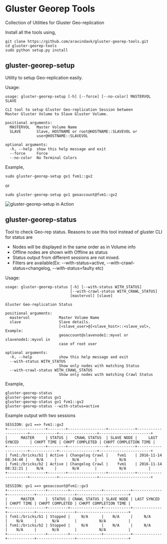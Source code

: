 # Gluster Georep Tools
Collection of Utilities for Gluster Geo-replication

Install all the tools using,

    git clone https://github.com/aravindavk/gluster-georep-tools.git
    cd gluster-georep-tools
    sudo python setup.py install

## gluster-georep-setup
Utility to setup Geo-replication easily.

Usage:

    usage: gluster-georep-setup [-h] [--force] [--no-color] MASTERVOL SLAVE
     
    CLI tool to setup Gluster Geo-replication Session between
    Master Gluster Volume to Slave Gluster Volume.
     
    positional arguments:
      MASTERVOL   Master Volume Name
      SLAVE       Slave, HOSTNAME or root@HOSTNAME::SLAVEVOL or
                  user@HOSTNAME::SLAVEVOL
     
    optional arguments:
      -h, --help  show this help message and exit
      --force     Force
      --no-color  No Terminal Colors

Example,

    sudo gluster-georep-setup gv1 fvm1::gv2

or

    sudo gluster-georep-setup gv1 geoaccount@fvm1::gv2

![gluster-georep-setup in Action](https://github.com/aravindavk/gluster-georep-tools/blob/master/screenshots/gluster-georep-setup.png)

## gluster-georep-status
Tool to check Geo-rep status. Reasons to use this tool instead of gluster CLI for status are

- Nodes will be displayed in the same order as in Volume info
- Offline nodes are shown with Offline as status
- Status output from different sessions are not mixed.
- Filters are available(Ex: --with-status=active, --with-crawl-status=changelog, --with-status=faulty etc)

Usage:

    usage: gluster-georep-status [-h] [--with-status WITH_STATUS]
                                 [--with-crawl-status WITH_CRAWL_STATUS]
                                 [mastervol] [slave]
     
    Gluster Geo-replication Status
     
    positional arguments:
      mastervol             Master Volume Name
      slave                 Slave details.
                            [<slave_user>@]<slave_host>::<slave_vol>, Example:
                            geoaccount@slavenode1::myvol or slavenode1::myvol in
                            case of root user
     
    optional arguments:
      -h, --help            show this help message and exit
      --with-status WITH_STATUS
                            Show only nodes with matching Status
      --with-crawl-status WITH_CRAWL_STATUS
                            Show only nodes with matching Crawl Status

Example,

    gluster-georep-status
    gluster-georep-status gv1
    gluster-georep-status gv1 fvm1::gv2
    gluster-georep-status --with-status=active

Example output with two sessions

    SESSION: gv1 ==> fvm1::gv2
    +-----------------+--------+-----------------+------------+---------------------+------------+-----------------+-----------------------+
    |      MASTER     | STATUS |   CRAWL STATUS  | SLAVE NODE |     LAST SYNCED     | CHKPT TIME | CHKPT COMPLETED | CHKPT COMPLETION TIME |
    +-----------------+--------+-----------------+------------+---------------------+------------+-----------------+-----------------------+
    | fvm1:/bricks/b1 | Active | Changelog Crawl |    fvm1    | 2016-11-14 08:34:40 |    N/A     |       N/A       |          N/A          |
    | fvm1:/bricks/b2 | Active | Changelog Crawl |    fvm1    | 2016-11-14 08:32:21 |    N/A     |       N/A       |          N/A          |
    +-----------------+--------+-----------------+------------+---------------------+------------+-----------------+-----------------------+
     
    SESSION: gv1 ==> geoaccount@fvm1::gv3
    +-----------------+---------+--------------+------------+-------------+------------+-----------------+-----------------------+
    |      MASTER     |  STATUS | CRAWL STATUS | SLAVE NODE | LAST SYNCED | CHKPT TIME | CHKPT COMPLETED | CHKPT COMPLETION TIME |
    +-----------------+---------+--------------+------------+-------------+------------+-----------------+-----------------------+
    | fvm1:/bricks/b1 | Stopped |     N/A      |    N/A     |     N/A     |    N/A     |       N/A       |          N/A          |
    | fvm1:/bricks/b2 | Stopped |     N/A      |    N/A     |     N/A     |    N/A     |       N/A       |          N/A          |
    +-----------------+---------+--------------+------------+-------------+------------+-----------------+-----------------------+

